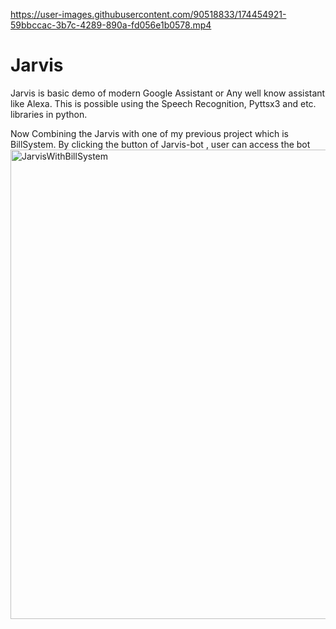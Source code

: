 

https://user-images.githubusercontent.com/90518833/174454921-59bbccac-3b7c-4289-890a-fd056e1b0578.mp4

# Jarvis
Jarvis is basic demo of modern Google Assistant or Any well know assistant like Alexa. This is possible using the Speech Recognition, Pyttsx3 and etc.  libraries in python.  


Now Combining the Jarvis with one of my previous project which is BillSystem. 
By clicking the button of Jarvis-bot , user can access the bot
<img width="751" alt="JarvisWithBillSystem" src="https://github.com/MANTHAN137/Jarvis/assets/90518833/30d4e7ba-b254-4b6e-9995-e540fcc1efde">

